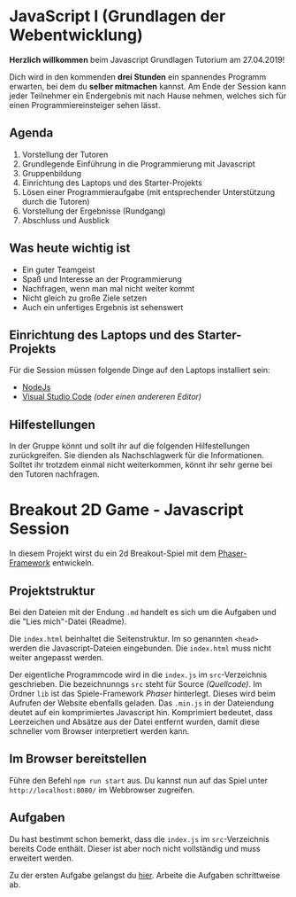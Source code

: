# JavaScript I (Grundlagen der Webentwicklung)

**Herzlich willkommen** beim Javascript Grundlagen Tutorium am 27.04.2019!

Dich wird in den kommenden **drei Stunden** ein spannendes Programm erwarten, bei dem du **selber mitmachen** kannst. Am Ende der Session kann jeder Teilnehmer ein Endergebnis mit nach Hause nehmen, welches sich für einen Programmiereinsteiger sehen lässt.

## Agenda

1. Vorstellung der Tutoren
1. Grundlegende Einführung in die Programmierung mit Javascript
1. Gruppenbildung
1. Einrichtung des Laptops und des Starter-Projekts
1. Lösen einer Programmieraufgabe (mit entsprechender Unterstützung durch die Tutoren)
1. Vorstellung der Ergebnisse (Rundgang)
1. Abschluss und Ausblick

## Was heute wichtig ist

- Ein guter Teamgeist
- Spaß und Interesse an der Programmierung
- Nachfragen, wenn man mal nicht weiter kommt
- Nicht gleich zu große Ziele setzen
- Auch ein unfertiges Ergebnis ist sehenswert

## Einrichtung des Laptops und des Starter-Projekts

Für die Session müssen folgende Dinge auf den Laptops installiert sein:

- [NodeJs](https://nodejs.org/en/)
- [Visual Studio Code](https://code.visualstudio.com/) *(oder einen andereren Editor)*

## Hilfestellungen

In der Gruppe könnt und sollt ihr auf die folgenden Hilfestellungen zurückgreifen. Sie dienden als Nachschlagwerk für die Informationen. Solltet ihr trotzdem einmal nicht weiterkommen, könnt ihr sehr gerne bei den Tutoren nachfragen.

# Breakout 2D Game - Javascript Session

In diesem Projekt wirst du ein 2d Breakout-Spiel mit dem [Phaser-Framework](https://photonstorm.github.io/phaser3-docs/) entwickeln.

## Projektstruktur

Bei den Dateien mit der Endung `.md` handelt es sich um die Aufgaben und die "Lies mich"-Datei (Readme).

Die `index.html` beinhaltet die Seitenstruktur. Im so genannten `<head>` werden die Javascript-Dateien eingebunden. Die `index.html` muss nicht weiter angepasst werden.

Der eigentliche Programmcode wird in die `index.js` im `src`-Verzeichnis geschrieben. Die bezeichnunngs `src` steht für Source *(Quellcode)*. Im Ordner `lib` ist das Spiele-Framework *Phaser* hinterlegt. Dieses wird beim Aufrufen der Website ebenfalls geladen. Das `.min.js` in der Dateiendung deutet auf ein komprimiertes Javascript hin. Komprimiert bedeutet, dass Leerzeichen und Absätze aus der Datei entfernt wurden, damit diese schneller vom Browser interpretiert werden kann.

## Im Browser bereitstellen

Führe den Befehl `npm run start` aus. Du kannst nun auf das Spiel unter `http://localhost:8080/` im Webbrowser zugreifen.
 
## Aufgaben

Du hast bestimmt schon bemerkt, dass die `index.js` im `src`-Verzeichnis bereits Code enthält. Dieser ist aber noch nicht vollständig und muss erweitert werden.

Zu der ersten Aufgabe gelangst du [hier](Aufgaben/Aufgabe1.md). Arbeite die Aufgaben schrittweise ab.
